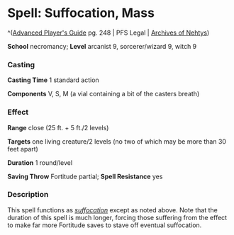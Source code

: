 # Spell: Suffocation, Mass

^([Advanced Player's Guide][ss-mass-suffocation] pg. 248 | PFS Legal | [Archives of Nehtys][sn-mass-suffocation])

**School** necromancy; **Level** arcanist 9, sorcerer/wizard 9, witch 9

### Casting

**Casting Time** 1 standard action

**Components** V, S, M (a vial containing a bit of the casters breath)

### Effect

**Range** close (25 ft. + 5 ft./2 levels)

**Targets** one living creature/2 levels (no two of which may be more than 30 feet apart)

**Duration** 1 round/level

**Saving Throw** Fortitude partial; **Spell Resistance** yes

### Description

This spell functions as _[suffocation]_ except as noted above. Note that the duration of this spell is much longer, forcing those suffering from the effect to make far more Fortitude saves to stave off eventual suffocation.

[ss-mass-suffocation]: http://paizo.com/pathfinderRPG/v57
[sn-mass-suffocation]: http://www.archivesofnethys.com/SpellDisplay.aspx?ItemName=Suffocation%2C%20Mass
[suffocation]: http://www.archivesofnethys.com/SpellDisplay.aspx?ItemName=suffocation